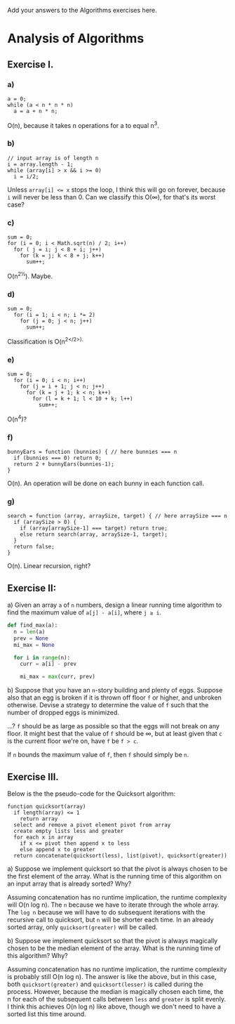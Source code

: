 Add your answers to the Algorithms exercises here.

# Analysis of Algorithms

## Exercise I.

### a)

```
a = 0;
while (a < n * n * n)
  a = a + n * n;
```

O(n), because it takes n operations for a to equal n<sup>3</sup>.

### b)

```
// input array is of length n
i = array.length - 1;
while (array[i] > x && i >= 0)
  i = i/2;
```

Unless `array[i] <= x` stops the loop, I think this will go on forever, because `i` will never be less than 0. Can we classify this O(∞), for that's its worst case?

### c)

```
sum = 0;
for (i = 0; i < Math.sqrt(n) / 2; i++)
  for ( j = i; j < 8 + i; j++)
    for (k = j; k < 8 + j; k++)
      sum++;
```

O(n<sup>2½</sup>). Maybe.

### d)

```
sum = 0;
  for (i = 1; i < n; i *= 2)
    for (j = 0; j < n; j++)
      sum++;
```

Classification is O(n<sup>2</2>). 

### e)

```
sum = 0;
  for (i = 0; i < n; i++)
    for (j = i + 1; j < n; j++)
      for (k = j + 1; k < n; k++)
        for (l = k + 1; l < 10 + k; l++)
          sum++;
```

O(n<sup>4</sup>)?

### f) 

```
bunnyEars = function (bunnies) { // here bunnies === n
  if (bunnies === 0) return 0;
  return 2 + bunnyEars(bunnies-1);
}
```

O(n). An operation will be done on each bunny in each function call. 

### g)

```
search = function (array, arraySize, target) { // here arraySize === n
  if (arraySize > 0) {
    if (array[arraySize-1] === target) return true;
    else return search(array, arraySize-1, target);
  }
  return false;
}
```

O(n). Linear recursion, right?

## Exercise II:

a)   Given an array `a` of `n` numbers, design a linear running time algorithm to find the maximum value of `a[j] - a[i]`, where `j ≥ i`.

```py
def find_max(a):
  n = len(a)
  prev = None
  mi_max = None

  for i in range(n):
    curr = a[i] - prev

    mi_max = max(curr, prev)
```

b) Suppose that you have an `n`-story building and plenty of eggs.  Suppose also that an egg is broken if it is thrown off floor `f` or higher, and unbroken otherwise.  Devise a strategy to determine the value of `f` such that the number of dropped eggs is minimized.

...? `f` should be as large as possible so that the eggs will not break on any floor. It might best that the value of `f` should be ∞, but at least given that `c` is the current floor we're on, have `f` be `f > c`.

If `n` bounds the maximum value of `f`, then `f` should simply be `n`. 

## Exercise III.

Below is the the pseudo-code for the Quicksort algorithm:
```
function quicksort(array)
  if length(array) <= 1
    return array
  select and remove a pivot element pivot from array
  create empty lists less and greater
  for each x in array
    if x <= pivot then append x to less
    else append x to greater
  return concatenate(quicksort(less), list(pivot), quicksort(greater))
```

a)   Suppose we implement quicksort so that the pivot is always chosen to be the first element of the array.
What is the running time of this algorithm on an input array that is already sorted?  Why?

Assuming concatenation has no runtime implication, the runtime complexity will O(n log n). The `n` because we have to iterate through the whole array. The `log n` because we will have to do subsequent iterations with the recursive call to quicksort, but `n` will be shorter each time. In an already sorted array, only `quicksort(greater)` will be called.

b)   Suppose we implement quicksort so that the pivot is always magically chosen to be the median element
of the array.  What is the running time of this algorithm?  Why?

Assuming concatenation has no runtime implication, the runtime complexity is probably still O(n log n). The answer is like the above, but in this case, both `quicksort(greater)` and `quicksort(lesser)` is called during the process. However, because the median is magically chosen each time, the n for each of the subsequent calls between `less` and `greater` is split evenly. I think this achieves O(n log n) like above, though we don't need to have a sorted list this time around.